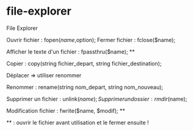 # file-explorer
File Explorer

Ouvrir fichier : fopen($name,$option);
Fermer fichier : fclose($name);

Afficher le texte d'un fichier : fpassthru($name); ** 

Copier : copy(string fichier_depart, string fichier_destination);

Déplacer => utiliser renommer

Renommer : rename(string nom_depart, string nom_nouveau);

Supprimer un fichier : unlink($name);
Supprimer un dossier : rmdir($name);

Modification fichier : fwrite($name, $modif); **

** : ouvrir le fichier avant utilisation et le fermer ensuite !
